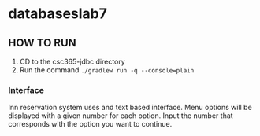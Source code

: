 # databaseslab7

## HOW TO RUN

1. CD to the csc365-jdbc directory
2. Run the command `./gradlew run -q --console=plain`

### Interface

Inn reservation system uses and text based interface.
Menu options will be displayed with a given number for each option.
Input the number that corresponds with the option you want to continue.
